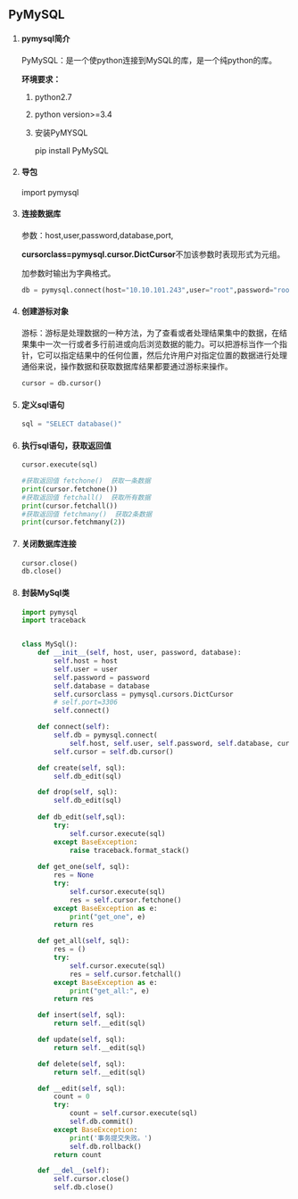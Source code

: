 ## PyMySQL

1. #### pymysql简介

    PyMySQL：是一个使python连接到MySQL的库，是一个纯python的库。

    **环境要求：**

    1. python2.7
    
    2. python version>=3.4
    
    3. 安装PyMYSQL
    
        pip install PyMySQL
    
3. #### 导包

    import pymysql

4. #### 连接数据库

    参数：host,user,password,database,port,

    **cursorclass=pymysql.cursor.DictCursor**不加该参数时表现形式为元组。

    加参数时输出为字典格式。

    ```python
    db = pymysql.connect(host="10.10.101.243",user="root",password="root",database="test",port=3306)
    ```

5. #### 创建游标对象

    游标：游标是处理数据的一种方法，为了查看或者处理结果集中的数据，在结果集中一次一行或者多行前进或向后浏览数据的能力。可以把游标当作一个指针，它可以指定结果中的任何位置，然后允许用户对指定位置的数据进行处理通俗来说，操作数据和获取数据库结果都要通过游标来操作。

    ```python
    cursor = db.cursor()
    ```

6. #### 定义sql语句

    ```python
    sql = "SELECT database()"
    ```

7. #### 执行sql语句，获取返回值

    ```python
    cursor.execute(sql)
    ```

    ```python
    #获取返回值 fetchone()  获取一条数据
    print(cursor.fetchone())
    #获取返回值 fetchall()  获取所有数据
    print(cursor.fetchall())
    #获取返回值 fetchmany()  获取2条数据
    print(cursor.fetchmany(2))
    ```

8. #### 关闭数据库连接

    ```python
    cursor.close()
    db.close()
    ```

    

9. #### 封装MySql类

    ```python
    import pymysql
    import traceback
    
    
    class MySql():
        def __init__(self, host, user, password, database):
            self.host = host
            self.user = user
            self.password = password
            self.database = database
            self.cursorclass = pymysql.cursors.DictCursor
            # self.port=3306
            self.connect()
    
        def connect(self):
            self.db = pymysql.connect(
                self.host, self.user, self.password, self.database, cursorclass=self.cursorclass)
            self.cursor = self.db.cursor()
    
        def create(self, sql):
            self.db_edit(sql)
    
        def drop(self, sql):
            self.db_edit(sql)
        
        def db_edit(self,sql):
            try:
                self.cursor.execute(sql)
            except BaseException:
                raise traceback.format_stack()
        
        def get_one(self, sql):
            res = None
            try:
                self.cursor.execute(sql)
                res = self.cursor.fetchone()
            except BaseException as e:
                print("get_one", e)
            return res
    
        def get_all(self, sql):
            res = ()
            try:
                self.cursor.execute(sql)
                res = self.cursor.fetchall()
            except BaseException as e:
                print("get_all:", e)
            return res
    
        def insert(self, sql):
            return self.__edit(sql)
    
        def update(self, sql):
            return self.__edit(sql)
    
        def delete(self, sql):
            return self.__edit(sql)
    
        def __edit(self, sql):
            count = 0
            try:
                count = self.cursor.execute(sql)
                self.db.commit()
            except BaseException:
                print('事务提交失败。')
                self.db.rollback()
            return count
    
        def __del__(self):
            self.cursor.close()
            self.db.close()
    
    ```
    
    
    
